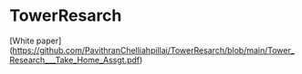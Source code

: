 # TowerResarch
[White paper] (https://github.com/PavithranChelliahpillai/TowerResarch/blob/main/Tower_Research___Take_Home_Assgt.pdf)
